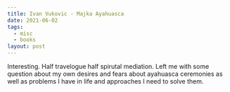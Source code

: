 ```yaml
---
title: Ivan Vukovic - Majka Ayahuasca
date: 2021-06-02
tags:
  - misc
  - books
layout: post
---
```


Interesting. Half travelogue half spirutal mediation. Left me with some question about my own desires and fears about ayahuasca ceremonies as well as problems I have in life and approaches I need to solve them.
